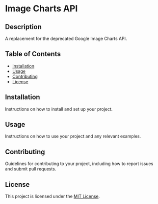 # Image Charts API

## Description

A replacement for the deprecated Google Image Charts API.

## Table of Contents

- [Installation](#installation)
- [Usage](#usage)
- [Contributing](#contributing)
- [License](#license)

## Installation

Instructions on how to install and set up your project.

## Usage

Instructions on how to use your project and any relevant examples.

## Contributing

Guidelines for contributing to your project, including how to report issues and submit pull requests.

## License

This project is licensed under the [MIT License](LICENSE).
